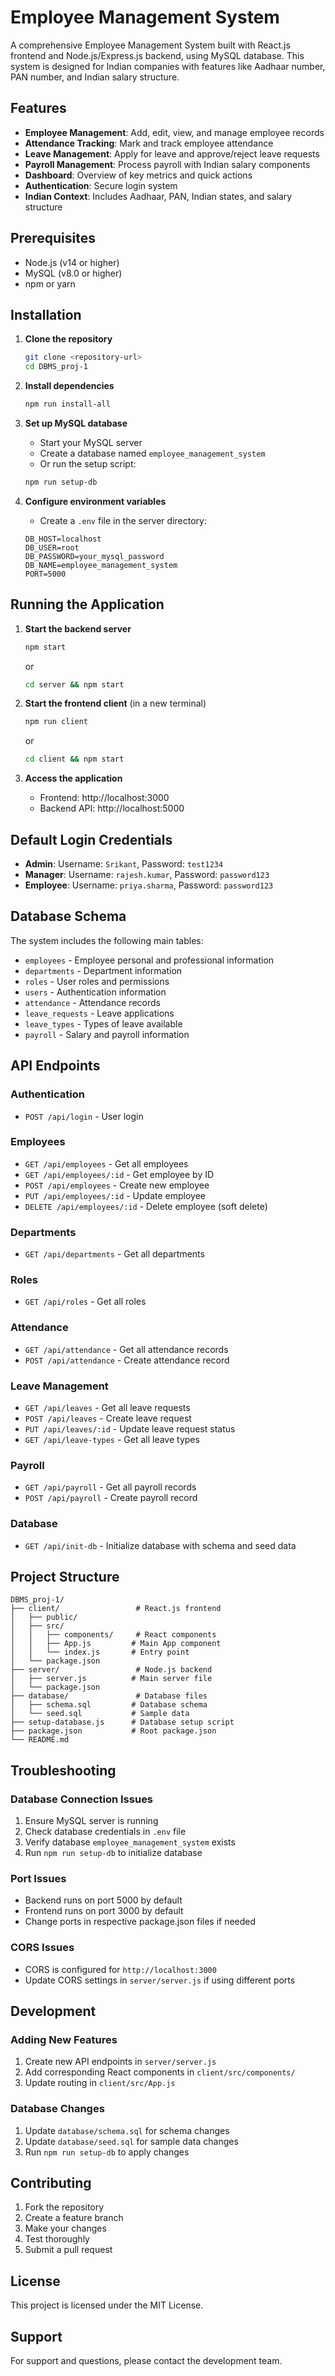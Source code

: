 # Employee Management System

A comprehensive Employee Management System built with React.js frontend and Node.js/Express.js backend, using MySQL database. This system is designed for Indian companies with features like Aadhaar number, PAN number, and Indian salary structure.

## Features

- **Employee Management**: Add, edit, view, and manage employee records
- **Attendance Tracking**: Mark and track employee attendance
- **Leave Management**: Apply for leave and approve/reject leave requests
- **Payroll Management**: Process payroll with Indian salary components
- **Dashboard**: Overview of key metrics and quick actions
- **Authentication**: Secure login system
- **Indian Context**: Includes Aadhaar, PAN, Indian states, and salary structure

## Prerequisites

- Node.js (v14 or higher)
- MySQL (v8.0 or higher)
- npm or yarn

## Installation

1. **Clone the repository**
   ```bash
   git clone <repository-url>
   cd DBMS_proj-1
   ```

2. **Install dependencies**
   ```bash
   npm run install-all
   ```

3. **Set up MySQL database**
   - Start your MySQL server
   - Create a database named `employee_management_system`
   - Or run the setup script:
   ```bash
   npm run setup-db
   ```

4. **Configure environment variables**
   - Create a `.env` file in the server directory:
   ```env
   DB_HOST=localhost
   DB_USER=root
   DB_PASSWORD=your_mysql_password
   DB_NAME=employee_management_system
   PORT=5000
   ```

## Running the Application

1. **Start the backend server**
   ```bash
   npm start
   ```
   or
   ```bash
   cd server && npm start
   ```

2. **Start the frontend client** (in a new terminal)
   ```bash
   npm run client
   ```
   or
   ```bash
   cd client && npm start
   ```

3. **Access the application**
   - Frontend: http://localhost:3000
   - Backend API: http://localhost:5000

## Default Login Credentials

- **Admin**: Username: `Srikant`, Password: `test1234`
- **Manager**: Username: `rajesh.kumar`, Password: `password123`
- **Employee**: Username: `priya.sharma`, Password: `password123`

## Database Schema

The system includes the following main tables:
- `employees` - Employee personal and professional information
- `departments` - Department information
- `roles` - User roles and permissions
- `users` - Authentication information
- `attendance` - Attendance records
- `leave_requests` - Leave applications
- `leave_types` - Types of leave available
- `payroll` - Salary and payroll information

## API Endpoints

### Authentication
- `POST /api/login` - User login

### Employees
- `GET /api/employees` - Get all employees
- `GET /api/employees/:id` - Get employee by ID
- `POST /api/employees` - Create new employee
- `PUT /api/employees/:id` - Update employee
- `DELETE /api/employees/:id` - Delete employee (soft delete)

### Departments
- `GET /api/departments` - Get all departments

### Roles
- `GET /api/roles` - Get all roles

### Attendance
- `GET /api/attendance` - Get all attendance records
- `POST /api/attendance` - Create attendance record

### Leave Management
- `GET /api/leaves` - Get all leave requests
- `POST /api/leaves` - Create leave request
- `PUT /api/leaves/:id` - Update leave request status
- `GET /api/leave-types` - Get all leave types

### Payroll
- `GET /api/payroll` - Get all payroll records
- `POST /api/payroll` - Create payroll record

### Database
- `GET /api/init-db` - Initialize database with schema and seed data

## Project Structure

```
DBMS_proj-1/
├── client/                 # React.js frontend
│   ├── public/
│   ├── src/
│   │   ├── components/     # React components
│   │   ├── App.js         # Main App component
│   │   └── index.js       # Entry point
│   └── package.json
├── server/                 # Node.js backend
│   ├── server.js          # Main server file
│   └── package.json
├── database/               # Database files
│   ├── schema.sql         # Database schema
│   └── seed.sql           # Sample data
├── setup-database.js      # Database setup script
├── package.json           # Root package.json
└── README.md
```

## Troubleshooting

### Database Connection Issues
1. Ensure MySQL server is running
2. Check database credentials in `.env` file
3. Verify database `employee_management_system` exists
4. Run `npm run setup-db` to initialize database

### Port Issues
- Backend runs on port 5000 by default
- Frontend runs on port 3000 by default
- Change ports in respective package.json files if needed

### CORS Issues
- CORS is configured for `http://localhost:3000`
- Update CORS settings in `server/server.js` if using different ports

## Development

### Adding New Features
1. Create new API endpoints in `server/server.js`
2. Add corresponding React components in `client/src/components/`
3. Update routing in `client/src/App.js`

### Database Changes
1. Update `database/schema.sql` for schema changes
2. Update `database/seed.sql` for sample data changes
3. Run `npm run setup-db` to apply changes

## Contributing

1. Fork the repository
2. Create a feature branch
3. Make your changes
4. Test thoroughly
5. Submit a pull request

## License

This project is licensed under the MIT License.

## Support

For support and questions, please contact the development team.